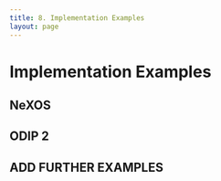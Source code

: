 ```yaml
---
title: 8. Implementation Examples
layout: page
---
```

# Implementation Examples
## NeXOS


## ODIP 2


## ADD FURTHER EXAMPLES

